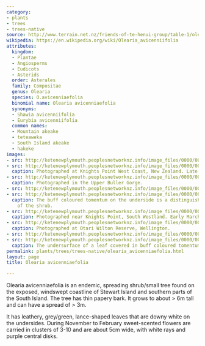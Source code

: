 ```yaml
---
category:
- plants
- trees
- trees-native
source: http://www.terrain.net.nz/friends-of-te-henui-group/table-1/olearia-avicenniifolia-akeake.html
wikipedia: https://en.wikipedia.org/wiki/Olearia_avicenniifolia
attributes:
  kingdom:
  - Plantae
  - Angiosperms
  - Eudicots
  - Asterids
  order: Asterales
  family: Compositae
  genus: Olearia
  species: O.avicenniaefolia
  binomial name: Olearia avicenniaefolia
  synonyms:
  - Shawia avicenniifolia
  - Eurybia avicenniifolia
  common names:
  - Mountain akeake
  - teteaweka
  - South Island akeake
  - hakeke
images:
- src: http://ketenewplymouth.peoplesnetworknz.info/image_files/0000/0012/5753/Olearia_avicenniaefolia__3_.JPG
- src: http://ketenewplymouth.peoplesnetworknz.info/image_files/0000/0006/2414/Olearia_avicenniifolia.JPG
  caption: Photographed at Knights Point West Coast, New Zealand. Late February.
- src: http://ketenewplymouth.peoplesnetworknz.info/image_files/0000/0006/1729/Olearia_avicenniifolia__Akeake_.JPG
  caption: Photographed in the Upper Buller Gorge.
- src: http://ketenewplymouth.peoplesnetworknz.info/image_files/0000/0006/1719/Olearia_avicenniifolia__Akeake_-001.JPG
- src: http://ketenewplymouth.peoplesnetworknz.info/image_files/0000/0006/1724/Olearia_avicenniifolia__Akeake_-002.JPG
  caption: The buff coloured tomentum on the underside is a distinguishing feature
    of the shrub.
- src: http://ketenewplymouth.peoplesnetworknz.info/image_files/0000/0006/2409/Olearia_avicenniifolia-006.JPG
  caption: Photographed near Knights Point, South Westland. Early March.
- src: http://ketenewplymouth.peoplesnetworknz.info/image_files/0000/0005/2764/Olearia_avicenniifolia__Akeake.JPG
  caption: Photographed at Otari Wilton Reserve, Wellington.
- src: http://ketenewplymouth.peoplesnetworknz.info/image_files/0000/0006/2399/Olearia_avicenniifolia-002.JPG
- src: http://ketenewplymouth.peoplesnetworknz.info/image_files/0000/0006/2419/Olearia_avicenniifolia-003.JPG
  caption: The undersurface of a leaf covered in buff coloured tomentum.
permalink: plants/trees/trees-native/olearia_avicenniaefolia.html
layout: page
title: Olearia avicenniaefolia

---
```

Olearia avicenniaefolia is an endemic, spreading shrub/small tree found on the exposed, windswept coastline of Stewart Island and southern parts of the South Island. The tree has thin papery bark. It grows to about > 6m tall and can have a spread of > 3m.

It has leathery, grey/green, lance-shaped leaves that are downy white on the undersides.
During November to February sweet-scented flowers are carried in clusters of 3-10 and are about 5cm wide, with white rays and purple central disks.
